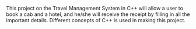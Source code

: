 This project on the Travel Management System in C++ will allow a user to book a cab and a hotel, and he/she will receive the receipt by filling in all the important details. Different concepts of C++ is used in making this project.
